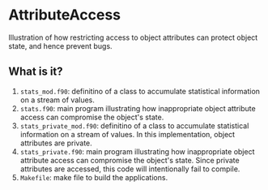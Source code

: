 # AttributeAccess
Illustration of how restricting access to object attributes can protect
object state, and hence prevent bugs.

## What is it?
1. `stats_mod.f90`: definitino of a class to accumulate statistical
    information on a stream of values.
1. `stats.f90`: main program illustrating how inappropriate object
    attribute access can compromise the object's state.
1. `stats_private_mod.f90`: definitino of a class to accumulate statistical
    information on a stream of values.  In this implementation, object
    attributes are private.
1. `stats_private.f90`: main program illustrating how inappropriate object
    attribute access can compromise the object's state.  Since private
    attributes are accessed, this code will intentionally fail to compile.
1. `Makefile`: make file to build the applications.
